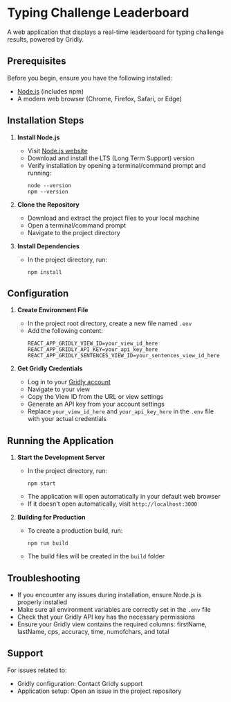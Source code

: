 # Typing Challenge Leaderboard

A web application that displays a real-time leaderboard for typing challenge results, powered by Gridly.

## Prerequisites

Before you begin, ensure you have the following installed:
- [Node.js](https://nodejs.org/) (includes npm)
- A modern web browser (Chrome, Firefox, Safari, or Edge)

## Installation Steps

1. **Install Node.js**
   - Visit [Node.js website](https://nodejs.org/)
   - Download and install the LTS (Long Term Support) version
   - Verify installation by opening a terminal/command prompt and running:
     ```
     node --version
     npm --version
     ```

2. **Clone the Repository**
   - Download and extract the project files to your local machine
   - Open a terminal/command prompt
   - Navigate to the project directory

3. **Install Dependencies**
   - In the project directory, run:
     ```
     npm install
     ```

## Configuration

1. **Create Environment File**
   - In the project root directory, create a new file named `.env`
   - Add the following content:
     ```
     REACT_APP_GRIDLY_VIEW_ID=your_view_id_here
     REACT_APP_GRIDLY_API_KEY=your_api_key_here
     REACT_APP_GRIDLY_SENTENCES_VIEW_ID=your_sentences_view_id_here
     ```

2. **Get Gridly Credentials**
   - Log in to your [Gridly account](https://app.gridly.com/)
   - Navigate to your view
   - Copy the View ID from the URL or view settings
   - Generate an API key from your account settings
   - Replace `your_view_id_here` and `your_api_key_here` in the `.env` file with your actual credentials

## Running the Application

1. **Start the Development Server**
   - In the project directory, run:
     ```
     npm start
     ```
   - The application will open automatically in your default web browser
   - If it doesn't open automatically, visit `http://localhost:3000`

2. **Building for Production**
   - To create a production build, run:
     ```
     npm run build
     ```
   - The build files will be created in the `build` folder

## Troubleshooting

- If you encounter any issues during installation, ensure Node.js is properly installed
- Make sure all environment variables are correctly set in the `.env` file
- Check that your Gridly API key has the necessary permissions
- Ensure your Gridly view contains the required columns: firstName, lastName, cps, accuracy, time, numofchars, and total

## Support

For issues related to:
- Gridly configuration: Contact Gridly support
- Application setup: Open an issue in the project repository 
